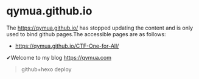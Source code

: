 # qymua.github.io

The https://qymua.github.io/ has stopped updating the content and is only used to bind github pages.The accessible pages are as follows:

- https://qymua.github.io/CTF-One-for-All/  

✔Welcome to my blog https://qymua.com 

>  github+hexo  deploy

